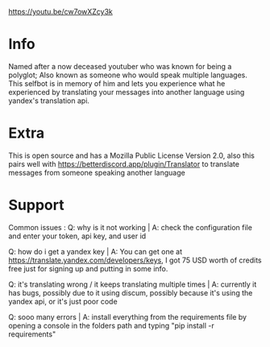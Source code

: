 https://youtu.be/cw7owXZcy3k

# Info

 Named after a now deceased youtuber who was known for being a polyglot; Also known as someone who would speak multiple languages. This selfbot is in memory of him and lets you experience what he experienced by translating your messages into another language using yandex's translation api.

# Extra

 This is open source and has a Mozilla Public License Version 2.0, also this pairs well with https://betterdiscord.app/plugin/Translator to translate messages from someone speaking another language

# Support

 Common issues :
  Q: why is it not working
  | A: check the configuration file and enter your token, api key, and user id
  
  Q: how do i get a yandex key
  | A: You can get one at https://translate.yandex.com/developers/keys, I got 75 USD worth of credits free just for signing up and putting in some info.

  Q: it's translating wrong / it keeps translating multiple times
  | A: currently it has bugs, possibly due to it using discum, possibly because it's using the yandex api, or it's just poor code

  Q: sooo many errors 
  | A: install everything from the requirements file by opening a console in the folders path and typing "pip install -r requirements"

